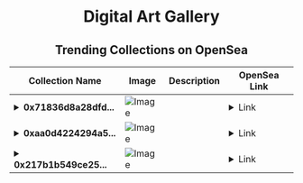 <div align="center">

# Digital Art Gallery

## Trending Collections on OpenSea

| Collection Name                       | Image                                                                                     | Description                       | OpenSea Link                                                                                          |
|---------------------------------------|-------------------------------------------------------------------------------------------|-----------------------------------|--------------------------------------------------------------------------------------------------------|
| **<details><summary>0x71836d8a28dfd...</summary>0x71836d8a28dfd4c33a17d4b1f0cd634a986c7b86</details>** | ![Image](https://i2.seadn.io/optimism/0xdbe3ec01330dcbd0f8ab307061c19599919654ea/d4126ad715b01f83be7388e24cb9b1/d8d4126ad715b01f83be7388e24cb9b1.jpeg?w=200&auto=format) |  | <details><summary>Link</summary>[0x71836d8a28dfd4c33a17d4b1f0cd634a986c7b86](https://opensea.io/collection/0x71836d8a28dfd4c33a17d4b1f0cd634a986c7b86)</details> |
| **<details><summary>0xaa0d4224294a5...</summary>0xaa0d4224294a52d4a338ca523a5bb895f0a7ae29</details>** | ![Image](https://i2.seadn.io/optimism/0xba98927f2f39a09e59140f19aedce516fd371d40/cd2299dec56bdce6b02fe7297fe1d2/44cd2299dec56bdce6b02fe7297fe1d2.gif?w=200&auto=format) |  | <details><summary>Link</summary>[0xaa0d4224294a52d4a338ca523a5bb895f0a7ae29](https://opensea.io/collection/0xaa0d4224294a52d4a338ca523a5bb895f0a7ae29)</details> |
| **<details><summary>0x217b1b549ce25...</summary>0x217b1b549ce250bdb179f921bf8fea6f6ae66cd0</details>** | ![Image](https://i2.seadn.io/optimism/0x2b4af402b907327489273847f7ee3b7c9a3b1187/9ae436df9b76bc38bc7163286d56c5/509ae436df9b76bc38bc7163286d56c5.png?w=200&auto=format) |  | <details><summary>Link</summary>[0x217b1b549ce250bdb179f921bf8fea6f6ae66cd0](https://opensea.io/collection/0x217b1b549ce250bdb179f921bf8fea6f6ae66cd0)</details> |

</div>